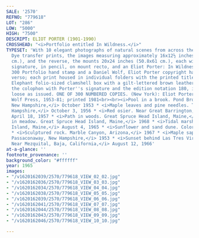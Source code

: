 ```yaml
---
SALE: '2570'
REFNO: "779618"
LOT: "286"
LOW: "5000"
HIGH: "7500"
DESCRIPT: ELIOT PORTER (1901-1990)
CROSSHEAD: "<i>Portfolio entitled In Wildness.</i>"
TYPESET: 'With 10 elegant photographs of natural scenes from across the United States.
  Dye transfer prints, the images measuring approximately 16x12½ inches (40.7x31.8
  cm.), and the reverse, the mounts 20x24 inches (50.8x61 cm.), each with Porter''s
  signature, in pencil, on mount recto, and an Eliot Porter: In Wildness Edition of
  300 Portfolio hand stamp and a Daniel Wolf, Eliot Porter copyright hand stamp, on
  verso; each print housed in individual folders with the printed title and date.
  Elephant folio-sized clamshell box with a gilt-lettered brown leather title label;
  the colophon with Porter''s signature and the edition notation 180, in ink; contents
  loose as issued. ONE OF 300 NUMBERED COPIES. (New York): Eliot Porter with Daniel
  Wolf Press, 1953-81; printed 1981<br><br><i>Pool in a brook. Pond Brook, near Whiteface,
  New Hampshire,</i> October 1953 * <i>Maple leaves and pine needles. Tamworth, New
  Hampshire,</i> October 3, 1956 * <i>Red osier. Near Great Barrington, Massachusetts.,</i>
  April 18, 1957 * <i>Path in woods. Great Spruce Head Island, Maine,</i> 1981 * <i>Hawkweed
  in meadow. Great Spruce Head Island, Maine,</i> 1968 * <i>Tidal marsh. Mount Desert
  Island, Maine,</i> August 4, 1965 * <i>Sunflower and sand dune. Colorado,</i> 1959
  * <i>Sculptured rock. Marble Canyon, Arizona,</i> 1967 * <i>Maple sapling and rock.
  Passaconaway, New Hampshire,</i> 1953 * <i>Sunset behind Las Tres Virgenes Volcano.
  Near Mezquital, Baja, California,</i> August 12, 1966'
at-a-glance: ''
footnote_provenance: ''
background_color: "#ffffff"
year: 1965
images:
- "/v1620162039/2570/779618_VIEW_02_02.jpg"
- "/v1620162036/2570/779618_VIEW_03_03.jpg"
- "/v1620162034/2570/779618_VIEW_04_04.jpg"
- "/v1620162038/2570/779618_VIEW_05_05.jpg"
- "/v1620162039/2570/779618_VIEW_06_06.jpg"
- "/v1620162041/2570/779618_VIEW_07_07.jpg"
- "/v1620162044/2570/779618_VIEW_08_08.jpg"
- "/v1620162043/2570/779618_VIEW_09_09.jpg"
- "/v1620162046/2570/779618_VIEW_10_10.jpg"

---
```

